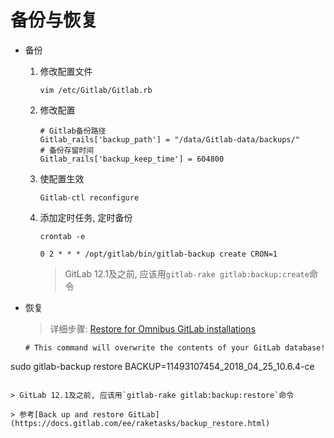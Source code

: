 # 备份与恢复

* 备份

  1. 修改配置文件

     ```shell
     vim /etc/Gitlab/Gitlab.rb
     ```

  2. 修改配置

     ```shell
     # Gitlab备份路径
     Gitlab_rails['backup_path'] = "/data/Gitlab-data/backups/"
     # 备份存留时间
     Gitlab_rails['backup_keep_time'] = 604800
     ```

  3. 使配置生效

     ```shell
     Gitlab-ctl reconfigure
     ```

  4. 添加定时任务, 定时备份

     ```shell
     crontab -e
     ```

     ```
     0 2 * * * /opt/gitlab/bin/gitlab-backup create CRON=1
     ```

     > GitLab 12.1及之前, 应该用`gitlab-rake gitlab:backup:create`命令

* 恢复

  > 详细步骤: [Restore for Omnibus GitLab installations](https://docs.gitlab.com/ee/raketasks/backup_restore.html#restore-for-omnibus-gitlab-installations)
  
  ```shell
  # This command will overwrite the contents of your GitLab database!
sudo gitlab-backup restore BACKUP=11493107454_2018_04_25_10.6.4-ce
  ```
  
  > GitLab 12.1及之前, 应该用`gitlab-rake gitlab:backup:restore`命令

> 参考[Back up and restore GitLab](https://docs.gitlab.com/ee/raketasks/backup_restore.html)